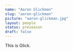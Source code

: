 ```yaml
---
name: "Aaron Glickman"
slug: "aaron-glickman"
picture: "aaron-glickman.jpg"
layout: people
status: preseason
draft: false
---
```


This is Glick.